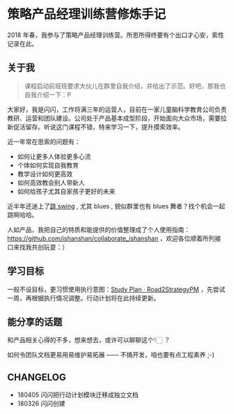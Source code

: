 # 策略产品经理训练营修炼手记

2018 年春，我参与了策略产品经理训练营。所思所得终要有个出口才心安，索性记录在此。



## 关于我

> 课程启动前班班要求大伙儿在群里自我介绍，并给出了示范。好吧，那我也自我介绍一下：P

大家好，我是闪闪，工作将满三年的运营人，目前在一家儿童脑科学教育公司负责教研、运营和团队建设。公司处于产品基本成型阶段，开始面向大众市场，需要拉新促活留存。听说这门课程不错，特来学习一下，提升摸索效率。

近一年常在思索的问题有：

* 如何让更多人体验更多心流
* 个体如何实现自我教育
* 教学设计如何更高效
* 如何高效教会别人带新人
* 如何给孩子尤其自家孩子更好的未来

近半年还迷上了[跳 swing](http://ishanshan.top/selfedu/YouNeedSwing.html) , 尤其 blues , 貌似群里也有 blues 舞者？找个机会一起跳啊哈哈。

人如产品，我把自己的特质和能提供的价值整理成了个人使用指南：https://github.com/ishanshan/collaborate_ishanshan ，欢迎各位顺着所列接口来找我共创玩耍：）

## 学习目标

一般不设目标，更习惯使用执行意图：[Study Plan · Road2StrategyPM](https://ishanshan.gitbooks.io/road2strategypm/content/CONTENT/InfoPlanCourseStudy.html) ，先尝试一周，再根据执行情况调整。行动计划将在此持续更新。

## 能分享的话题

和产品相关心得的不多，想来想去，或许可以聊聊这个👇🏻 ？

如何令团队文档更易用易维护易拓展 —— 不搞开发，咱也要有点工程素养 ;-)


## CHANGELOG 

- 180405 闪闪把行动计划模块迁移成独立文档
- 180326 闪闪创建 

